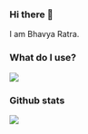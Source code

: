 
### Hi there 👋

I am Bhavya Ratra.

### What do I use?

<img src="https://github-readme-stats.vercel.app/api/top-langs/?username=Bhavyaratra&layout=compact&theme=radical">

### Github stats

<img align="center" src="https://github-readme-stats.vercel.app/api?username=Bhavyaratra&count_private=true&title_color=FD9047&icon_color=FD9047&text_color=0C2233&custom_title=Bhavyaratra's+GitHub+Stats&show_icons=true" />

